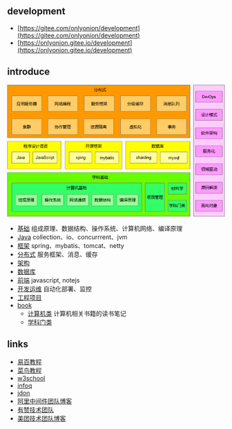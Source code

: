 ## development
* [https://gitee.com/onlyonion/development](https://gitee.com/onlyonion/development) 
* [https://onlyonion.gitee.io/development](https://onlyonion.gitee.io/development)

## introduce
<!--
This is my daily notes, enriching the mind....-->
![knowledge](/00-base/img/knowledge.png)


* [基础](00-base/README.md) 组成原理、数据结构、操作系统、计算机网络、编译原理
* [Java](10-java/README.md)  collection、io、concurrrent、jvm
* [框架](20-framework/README.md) spring、mybatis、tomcat、netty
* [分布式](30-distributed/README.md) 服务框架、消息、缓存
* [架构](40-architecture/README.md) 
* [数据库](50-database/README.md) 
* [前端](60-js/README.md) javascript, notejs
* [开发运维](70-dev-ops/README.md)  自动化部署、监控
* [工程项目](80-project/README.md) 
* [book](99-book/README.md)
  - [计算机类](99-book/notes/README.md) 计算机相关书籍的读书笔记
  - [学科门类](99-book/subject/README.md) 
 
## links
* [易百教程](https://www.yiibai.com)
* [菜鸟教程](http://www.runoob.com)
* [w3school](http://www.w3school.com.cn)
* [infoq](https://www.infoq.cn)
* [jdon](https://www.jdon.com/)
* [阿里中间件团队博客](http://jm.taobao.org)
* [有赞技术团队](https://tech.youzan.com/)
* [美团技术团队博客](http://tech.meituan.com/)
